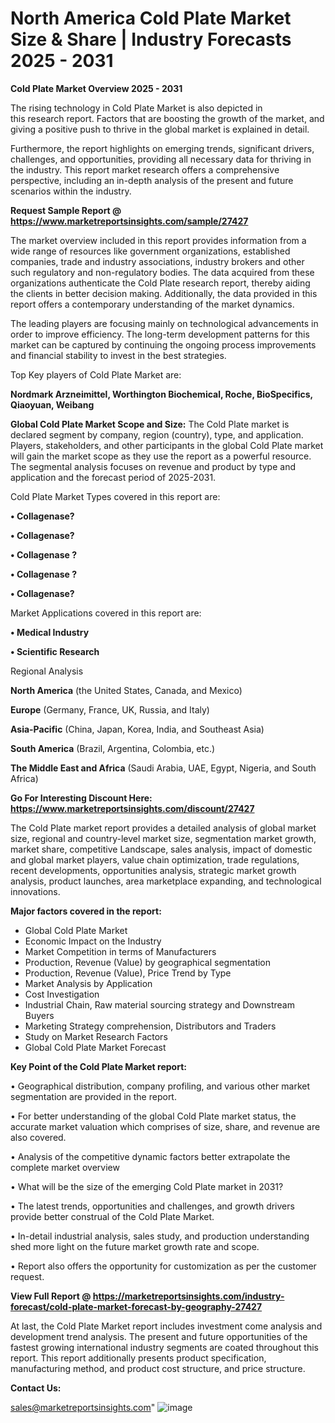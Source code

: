 # North America Cold Plate Market Size & Share | Industry Forecasts 2025 - 2031

<Strong> Cold Plate Market Overview 2025 - 2031</strong>

The rising technology in Cold Plate Market is also depicted in this research report. Factors that are boosting the growth of the market, and giving a positive push to thrive in the global market is explained in detail.

Furthermore, the report highlights on emerging trends, significant drivers, challenges, and opportunities, providing all necessary data for thriving in the industry. This report market research offers a comprehensive perspective, including an in-depth analysis of the present and future scenarios within the industry.

<strong>Request Sample Report @ <a href=https://www.marketreportsinsights.com/sample/27427>https://www.marketreportsinsights.com/sample/27427</a></strong>

The market overview included in this report provides information from a wide range of resources like government organizations, established companies, trade and industry associations, industry brokers and other such regulatory and non-regulatory bodies. The data acquired from these organizations authenticate the Cold Plate research report, thereby aiding the clients in better decision making. Additionally, the data provided in this report offers a contemporary understanding of the market dynamics.

The leading players are focusing mainly on technological advancements in order to improve efficiency. The long-term development patterns for this market can be captured by continuing the ongoing process improvements and financial stability to invest in the best strategies.

Top Key players of Cold Plate Market are:

<strong>Nordmark Arzneimittel, Worthington Biochemical, Roche, BioSpecifics, Qiaoyuan, Weibang</strong>

<strong><b>Global Cold Plate Market Scope and Size:</b></strong>
The Cold Plate market is declared segment by company, region (country), type, and application. Players, stakeholders, and other participants in the global Cold Plate market will gain the market scope as they use the report as a powerful resource. The segmental analysis focuses on revenue and product by type and application and the forecast period of 2025-2031.

Cold Plate Market Types covered in this report are:

<strong>• Collagenase?

• Collagenase?

• Collagenase ?

• Collagenase ?

• Collagenase?</strong>

Market Applications covered in this report are:

<strong>• Medical Industry

• Scientific Research</strong> 

Regional Analysis

<strong>North America</strong> (the United States, Canada, and Mexico)

<strong>Europe</strong> (Germany, France, UK, Russia, and Italy)

<strong>Asia-Pacific</strong> (China, Japan, Korea, India, and Southeast Asia)

<strong>South America</strong> (Brazil, Argentina, Colombia, etc.)

<strong>The Middle East and Africa</strong> (Saudi Arabia, UAE, Egypt, Nigeria, and South Africa)

<strong>Go For Interesting Discount Here: <a href=https://www.marketreportsinsights.com/discount/27427>https://www.marketreportsinsights.com/discount/27427</a></strong>

The Cold Plate market report provides a detailed analysis of global market size, regional and country-level market size, segmentation market growth, market share, competitive Landscape, sales analysis, impact of domestic and global market players, value chain optimization, trade regulations, recent developments, opportunities analysis, strategic market growth analysis, product launches, area marketplace expanding, and technological innovations.

<strong><b>Major factors covered in the report:</b></strong>
<ul>
  <li>Global Cold Plate Market </li>
  <li>Economic Impact on the Industry</li>
  <li>Market Competition in terms of Manufacturers</li>
  <li>Production, Revenue (Value) by geographical segmentation</li>
  <li>Production, Revenue (Value), Price Trend by Type</li>
  <li>Market Analysis by Application</li>
  <li>Cost Investigation</li>
  <li>Industrial Chain, Raw material sourcing strategy and Downstream Buyers</li>
  <li>Marketing Strategy comprehension, Distributors and Traders</li>
  <li>Study on Market Research Factors</li>
  <li>Global Cold Plate Market Forecast</li>
</ul>

<strong><b>Key Point of the Cold Plate Market report:</b></strong>

• Geographical distribution, company profiling, and various other market segmentation are provided in the report.

• For better understanding of the global Cold Plate market status, the accurate market valuation which comprises of size, share, and revenue are also covered.

• Analysis of the competitive dynamic factors better extrapolate the complete market overview

• What will be the size of the emerging Cold Plate market in 2031?

• The latest trends, opportunities and challenges, and growth drivers provide better construal of the Cold Plate Market.

• In-detail industrial analysis, sales study, and production understanding shed more light on the future market growth rate and scope.

• Report also offers the opportunity for customization as per the customer request.

<strong><b>View Full Report @ <a href=https://marketreportsinsights.com/industry-forecast/cold-plate-market-forecast-by-geography-27427>https://marketreportsinsights.com/industry-forecast/cold-plate-market-forecast-by-geography-27427</a></b></strong>


At last, the Cold Plate Market report includes investment come analysis and development trend analysis. The present and future opportunities of the fastest growing international industry segments are coated throughout this report. This report additionally presents product specification, manufacturing method, and product cost structure, and price structure.

<strong>Contact Us:</strong>

sales@marketreportsinsights.com"
![image](https://github.com/user-attachments/assets/ebf13881-44a5-49c1-ae02-c42889b59aff)
